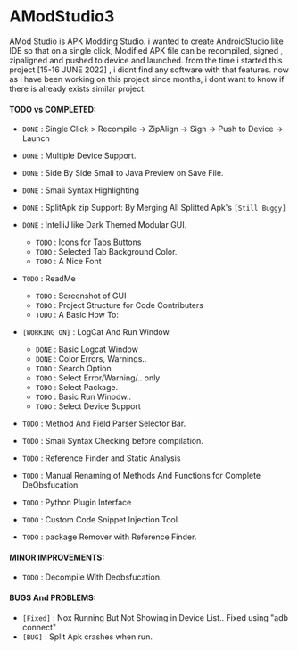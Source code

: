 # AModStudio3

AMod Studio is APK Modding Studio.
i wanted to create AndroidStudio like IDE so that on a single click, Modified APK file can be recompiled, signed , zipaligned and pushed to device and launched.
from the time i started this project [15-16 JUNE 2022] , i didnt find any software with that features. now as i have been working on this project since months, i dont want to know if there is already exists similar project.
#### TODO vs COMPLETED:
- `DONE` : Single Click > Recompile -> ZipAlign -> Sign -> Push to Device -> Launch
- `DONE` : Multiple Device Support.
- `DONE` : Side By Side Smali to Java Preview on Save File.
- `DONE` : Smali Syntax Highlighting
- `DONE` : SplitApk zip Support: By Merging All Splitted Apk's `[Still Buggy]`
- `DONE` : IntelliJ like Dark Themed Modular GUI.
  - `TODO` : Icons for Tabs,Buttons
  - `TODO` : Selected Tab Background Color.
  - `TODO` : A Nice Font
- `TODO` : ReadMe
  - `TODO` : Screenshot of GUI
  - `TODO` : Project Structure for Code Contributers
  - `TODO` : A Basic How To:
- `[WORKING ON]` : LogCat And Run Window.
  - `DONE` : Basic Logcat Window
  - `DONE` : Color Errors, Warnings..
  - `TODO` : Search Option
  - `TODO` : Select Error/Warning/.. only
  - `TODO` : Select Package.
  - `TODO` : Basic Run Winodw..
  - `TODO` : Select Device Support
- `TODO` : Method And Field Parser Selector Bar.
- `TODO` : Smali Syntax Checking before compilation.
- `TODO` : Reference Finder and Static Analysis

- `TODO` : Manual Renaming of Methods And Functions for Complete DeObsfucation
- `TODO` : Python Plugin Interface
- `TODO` : Custom Code Snippet Injection Tool.
- `TODO` : package Remover with Reference Finder.
#### MINOR IMPROVEMENTS:
- `TODO` : Decompile With Deobsfucation.
#### BUGS And PROBLEMS:
- `[Fixed]` : Nox Running But Not Showing in Device List.. Fixed using "adb connect"
- `[BUG]` : Split Apk crashes when run.

